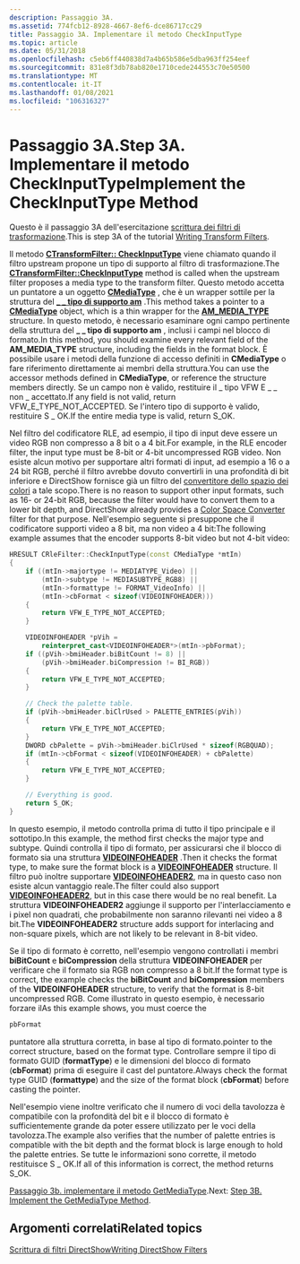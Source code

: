 ```yaml
---
description: Passaggio 3A.
ms.assetid: 774fcb12-8928-4667-8ef6-dce86717cc29
title: Passaggio 3A. Implementare il metodo CheckInputType
ms.topic: article
ms.date: 05/31/2018
ms.openlocfilehash: c5eb6ff440838d7a4b65b586e5dba963ff254eef
ms.sourcegitcommit: 831e8f3db78ab820e1710cede244553c70e50500
ms.translationtype: MT
ms.contentlocale: it-IT
ms.lasthandoff: 01/08/2021
ms.locfileid: "106316327"
---
```

# <a name="step-3a-implement-the-checkinputtype-method"></a><span data-ttu-id="8d609-104">Passaggio 3A.</span><span class="sxs-lookup"><span data-stu-id="8d609-104">Step 3A.</span></span> <span data-ttu-id="8d609-105">Implementare il metodo CheckInputType</span><span class="sxs-lookup"><span data-stu-id="8d609-105">Implement the CheckInputType Method</span></span>

<span data-ttu-id="8d609-106">Questo è il passaggio 3A dell'esercitazione [scrittura dei filtri di trasformazione](writing-transform-filters.md).</span><span class="sxs-lookup"><span data-stu-id="8d609-106">This is step 3A of the tutorial [Writing Transform Filters](writing-transform-filters.md).</span></span>

<span data-ttu-id="8d609-107">Il metodo [**CTransformFilter:: CheckInputType**](ctransformfilter-checkinputtype.md) viene chiamato quando il filtro upstream propone un tipo di supporto al filtro di trasformazione.</span><span class="sxs-lookup"><span data-stu-id="8d609-107">The [**CTransformFilter::CheckInputType**](ctransformfilter-checkinputtype.md) method is called when the upstream filter proposes a media type to the transform filter.</span></span> <span data-ttu-id="8d609-108">Questo metodo accetta un puntatore a un oggetto [**CMediaType**](cmediatype.md) , che è un wrapper sottile per la struttura del [**\_ \_ tipo di supporto am**](/windows/win32/api/strmif/ns-strmif-am_media_type) .</span><span class="sxs-lookup"><span data-stu-id="8d609-108">This method takes a pointer to a [**CMediaType**](cmediatype.md) object, which is a thin wrapper for the [**AM\_MEDIA\_TYPE**](/windows/win32/api/strmif/ns-strmif-am_media_type) structure.</span></span> <span data-ttu-id="8d609-109">In questo metodo, è necessario esaminare ogni campo pertinente della struttura del **\_ \_ tipo di supporto am** , inclusi i campi nel blocco di formato.</span><span class="sxs-lookup"><span data-stu-id="8d609-109">In this method, you should examine every relevant field of the **AM\_MEDIA\_TYPE** structure, including the fields in the format block.</span></span> <span data-ttu-id="8d609-110">È possibile usare i metodi della funzione di accesso definiti in **CMediaType** o fare riferimento direttamente ai membri della struttura.</span><span class="sxs-lookup"><span data-stu-id="8d609-110">You can use the accessor methods defined in **CMediaType**, or reference the structure members directly.</span></span> <span data-ttu-id="8d609-111">Se un campo non è valido, restituire il \_ tipo VFW E \_ \_ non \_ accettato.</span><span class="sxs-lookup"><span data-stu-id="8d609-111">If any field is not valid, return VFW\_E\_TYPE\_NOT\_ACCEPTED.</span></span> <span data-ttu-id="8d609-112">Se l'intero tipo di supporto è valido, restituire S \_ OK.</span><span class="sxs-lookup"><span data-stu-id="8d609-112">If the entire media type is valid, return S\_OK.</span></span>

<span data-ttu-id="8d609-113">Nel filtro del codificatore RLE, ad esempio, il tipo di input deve essere un video RGB non compresso a 8 bit o a 4 bit.</span><span class="sxs-lookup"><span data-stu-id="8d609-113">For example, in the RLE encoder filter, the input type must be 8-bit or 4-bit uncompressed RGB video.</span></span> <span data-ttu-id="8d609-114">Non esiste alcun motivo per supportare altri formati di input, ad esempio a 16 o a 24 bit RGB, perché il filtro avrebbe dovuto convertirli in una profondità di bit inferiore e DirectShow fornisce già un filtro del [convertitore dello spazio dei colori](color-space-converter-filter.md) a tale scopo.</span><span class="sxs-lookup"><span data-stu-id="8d609-114">There is no reason to support other input formats, such as 16- or 24-bit RGB, because the filter would have to convert them to a lower bit depth, and DirectShow already provides a [Color Space Converter](color-space-converter-filter.md) filter for that purpose.</span></span> <span data-ttu-id="8d609-115">Nell'esempio seguente si presuppone che il codificatore supporti video a 8 bit, ma non video a 4 bit:</span><span class="sxs-lookup"><span data-stu-id="8d609-115">The following example assumes that the encoder supports 8-bit video but not 4-bit video:</span></span>


```C++
HRESULT CRleFilter::CheckInputType(const CMediaType *mtIn)
{
    if ((mtIn->majortype != MEDIATYPE_Video) ||
        (mtIn->subtype != MEDIASUBTYPE_RGB8) ||
        (mtIn->formattype != FORMAT_VideoInfo) || 
        (mtIn->cbFormat < sizeof(VIDEOINFOHEADER)))
    {
        return VFW_E_TYPE_NOT_ACCEPTED;
    }

    VIDEOINFOHEADER *pVih = 
        reinterpret_cast<VIDEOINFOHEADER*>(mtIn->pbFormat);
    if ((pVih->bmiHeader.biBitCount != 8) ||
        (pVih->bmiHeader.biCompression != BI_RGB))
    {
        return VFW_E_TYPE_NOT_ACCEPTED;
    }

    // Check the palette table.
    if (pVih->bmiHeader.biClrUsed > PALETTE_ENTRIES(pVih))
    {
        return VFW_E_TYPE_NOT_ACCEPTED;
    }
    DWORD cbPalette = pVih->bmiHeader.biClrUsed * sizeof(RGBQUAD);
    if (mtIn->cbFormat < sizeof(VIDEOINFOHEADER) + cbPalette)
    {
        return VFW_E_TYPE_NOT_ACCEPTED;
    }

    // Everything is good.
    return S_OK;
}
```



<span data-ttu-id="8d609-116">In questo esempio, il metodo controlla prima di tutto il tipo principale e il sottotipo.</span><span class="sxs-lookup"><span data-stu-id="8d609-116">In this example, the method first checks the major type and subtype.</span></span> <span data-ttu-id="8d609-117">Quindi controlla il tipo di formato, per assicurarsi che il blocco di formato sia una struttura [**VIDEOINFOHEADER**](/previous-versions/windows/desktop/api/amvideo/ns-amvideo-videoinfoheader) .</span><span class="sxs-lookup"><span data-stu-id="8d609-117">Then it checks the format type, to make sure the format block is a [**VIDEOINFOHEADER**](/previous-versions/windows/desktop/api/amvideo/ns-amvideo-videoinfoheader) structure.</span></span> <span data-ttu-id="8d609-118">Il filtro può inoltre supportare [**VIDEOINFOHEADER2**](/previous-versions/windows/desktop/api/dvdmedia/ns-dvdmedia-videoinfoheader2), ma in questo caso non esiste alcun vantaggio reale.</span><span class="sxs-lookup"><span data-stu-id="8d609-118">The filter could also support [**VIDEOINFOHEADER2**](/previous-versions/windows/desktop/api/dvdmedia/ns-dvdmedia-videoinfoheader2), but in this case there would be no real benefit.</span></span> <span data-ttu-id="8d609-119">La struttura **VIDEOINFOHEADER2** aggiunge il supporto per l'interlacciamento e i pixel non quadrati, che probabilmente non saranno rilevanti nei video a 8 bit.</span><span class="sxs-lookup"><span data-stu-id="8d609-119">The **VIDEOINFOHEADER2** structure adds support for interlacing and non-square pixels, which are not likely to be relevant in 8-bit video.</span></span>

<span data-ttu-id="8d609-120">Se il tipo di formato è corretto, nell'esempio vengono controllati i membri **biBitCount** e **biCompression** della struttura **VIDEOINFOHEADER** per verificare che il formato sia RGB non compresso a 8 bit.</span><span class="sxs-lookup"><span data-stu-id="8d609-120">If the format type is correct, the example checks the **biBitCount** and **biCompression** members of the **VIDEOINFOHEADER** structure, to verify that the format is 8-bit uncompressed RGB.</span></span> <span data-ttu-id="8d609-121">Come illustrato in questo esempio, è necessario forzare il</span><span class="sxs-lookup"><span data-stu-id="8d609-121">As this example shows, you must coerce the</span></span>


```C++
pbFormat
```



<span data-ttu-id="8d609-122">puntatore alla struttura corretta, in base al tipo di formato.</span><span class="sxs-lookup"><span data-stu-id="8d609-122">pointer to the correct structure, based on the format type.</span></span> <span data-ttu-id="8d609-123">Controllare sempre il tipo di formato GUID (**formatType**) e le dimensioni del blocco di formato (**cbFormat**) prima di eseguire il cast del puntatore.</span><span class="sxs-lookup"><span data-stu-id="8d609-123">Always check the format type GUID (**formattype**) and the size of the format block (**cbFormat**) before casting the pointer.</span></span>

<span data-ttu-id="8d609-124">Nell'esempio viene inoltre verificato che il numero di voci della tavolozza è compatibile con la profondità del bit e il blocco di formato è sufficientemente grande da poter essere utilizzato per le voci della tavolozza.</span><span class="sxs-lookup"><span data-stu-id="8d609-124">The example also verifies that the number of palette entries is compatible with the bit depth and the format block is large enough to hold the palette entries.</span></span> <span data-ttu-id="8d609-125">Se tutte le informazioni sono corrette, il metodo restituisce S \_ OK.</span><span class="sxs-lookup"><span data-stu-id="8d609-125">If all of this information is correct, the method returns S\_OK.</span></span>

<span data-ttu-id="8d609-126">[Passaggio 3b. implementare il metodo GetMediaType](step-3b--implement-the-getmediatype-method.md).</span><span class="sxs-lookup"><span data-stu-id="8d609-126">Next: [Step 3B. Implement the GetMediaType Method](step-3b--implement-the-getmediatype-method.md).</span></span>

## <a name="related-topics"></a><span data-ttu-id="8d609-127">Argomenti correlati</span><span class="sxs-lookup"><span data-stu-id="8d609-127">Related topics</span></span>

<dl> <dt>

[<span data-ttu-id="8d609-128">Scrittura di filtri DirectShow</span><span class="sxs-lookup"><span data-stu-id="8d609-128">Writing DirectShow Filters</span></span>](writing-directshow-filters.md)
</dt> </dl>

 

 



